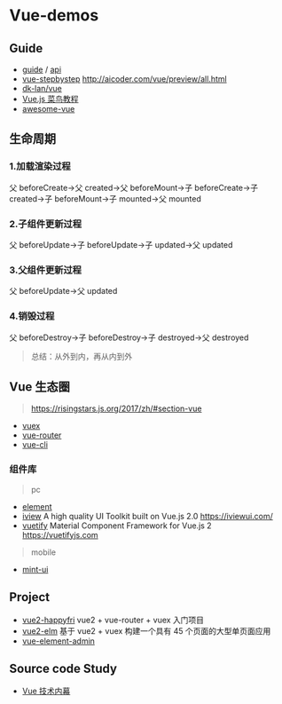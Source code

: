 # Vue-demos

## Guide

- [guide](https://cn.vuejs.org/v2/guide/) / [api](https://cn.vuejs.org/v2/api/)
- [vue-stepbystep](https://github.com/malun666/vue-stepbystep) http://aicoder.com/vue/preview/all.html
- [dk-lan/vue](https://github.com/dk-lan/vue)
- [Vue.js 菜鸟教程](http://www.runoob.com/vue2/vue-tutorial.html)
- [awesome-vue](https://github.com/vuejs/awesome-vue)

## 生命周期

### 1.加载渲染过程

父 beforeCreate->父 created->父 beforeMount->子 beforeCreate->子 created->子 beforeMount->子 mounted->父 mounted

### 2.子组件更新过程

父 beforeUpdate->子 beforeUpdate->子 updated->父 updated

### 3.父组件更新过程

父 beforeUpdate->父 updated

### 4.销毁过程

父 beforeDestroy->子 beforeDestroy->子 destroyed->父 destroyed

> 总结：从外到内，再从内到外

## Vue 生态圈

> https://risingstars.js.org/2017/zh/#section-vue

- [vuex](https://github.com/vuejs/vuex)
- [vue-router](https://github.com/vuejs/vue-router)
- [vue-cli](https://github.com/vuejs/vue-cli)

### 组件库

> pc

- [element](https://github.com/ElemeFE/element)
- [iview](https://github.com/iview/iview) A high quality UI Toolkit built on Vue.js 2.0 https://iviewui.com/
- [vuetify](https://github.com/vuetifyjs/vuetify) Material Component Framework for Vue.js 2 https://vuetifyjs.com

> mobile

- [mint-ui](https://github.com/ElemeFE/mint-ui/)

## Project

- [vue2-happyfri](https://github.com/bailicangdu/vue2-happyfri) vue2 + vue-router + vuex 入门项目
- [vue2-elm](https://github.com/bailicangdu/vue2-elm)
  基于 vue2 + vuex 构建一个具有 45 个页面的大型单页面应用
- [vue-element-admin](https://github.com/PanJiaChen/vue-element-admin)

## Source code Study

- [Vue 技术内幕](http://hcysun.me/vue-design/)
